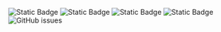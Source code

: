 ![Static Badge](https://img.shields.io/badge/blacklists-60-000000) ![Static Badge](https://img.shields.io/badge/blacklisted-3110116-cc0000) ![Static Badge](https://img.shields.io/badge/whitelisted-2244-00CC00) ![Static Badge](https://img.shields.io/badge/streaming_blacklist-28107-000000) ![GitHub issues](https://img.shields.io/github/issues/fabriziosalmi/blacklists)
